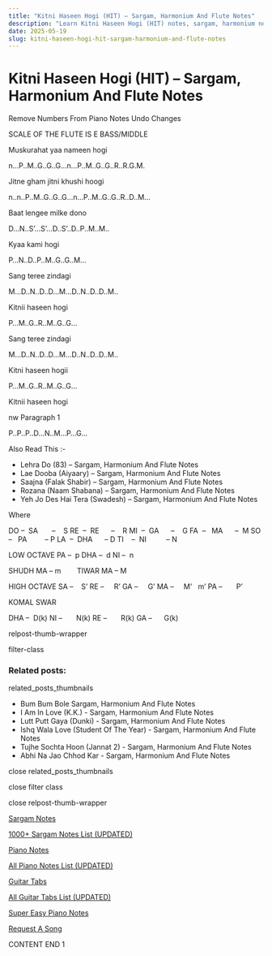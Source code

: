```yaml
---
title: "Kitni Haseen Hogi (HIT) – Sargam, Harmonium And Flute Notes"
description: "Learn Kitni Haseen Hogi (HIT) notes, sargam, harmonium notations and flute notes. Easy step-by-step tutorial for beginners."
date: 2025-05-19
slug: kitni-haseen-hogi-hit-sargam-harmonium-and-flute-notes
---
```


# Kitni Haseen Hogi (HIT) – Sargam, Harmonium And Flute Notes

Remove Numbers From Piano Notes
Undo Changes

SCALE OF THE FLUTE IS E BASS/MIDDLE

Muskurahat yaa nameen hogi

n…P..M..G..G..G…n…P..M..G..G..R..R.G.M.

Jitne gham jitni khushi hoogi

n..n..P..M..G..G..G…n…P..M..G..G..R..D..M…

Baat lengee milke dono

D…N..S’…S’…D..S’..D..P..M..M..

Kyaa kami hogi

P…N..D..P..M..G..G..M…

Sang teree zindagi

M…D..N..D..D…M…D..N..D..D..M..

Kitnii haseen hogi

P…M..G..R..M..G..G…

Sang teree zindagi

M…D..N..D..D…M…D..N..D..D..M..

Kitni haseen hogii

P…M..G..R..M..G..G…

Kitnii haseen hogi

nw Paragraph 1

P..P..P..D…N..M…P…G…

Also Read This :-

* Lehra Do (83) – Sargam, Harmonium And Flute Notes
* Lae Dooba (Aiyaary) – Sargam, Harmonium And Flute Notes
* Saajna (Falak Shabir) – Sargam, Harmonium And Flute Notes
* Rozana (Naam Shabana) – Sargam, Harmonium And Flute Notes
* Yeh Jo Des Hai Tera (Swadesh) – Sargam, Harmonium And Flute Notes

Where

DO –  SA       –    S
RE  –  RE      –    R
MI  –  GA      –    G
FA  –   MA      –  M
SO  –   PA         – P
LA  –  DHA      – D
TI    –  NI          – N

LOW OCTAVE
PA –  p
DHA –  d
NI –  n

SHUDH MA – m        TIWAR MA – M

HIGH OCTAVE
SA –    S’
RE –     R’
GA –     G’
MA –     M’   m’
PA –       P’

KOMAL SWAR

DHA –  D(k)
NI –       N(k)
RE –       R(k)
GA –      G(k)

relpost-thumb-wrapper

filter-class

### Related posts:

related_posts_thumbnails

* Bum Bum Bole Sargam, Harmonium And Flute Notes
* I Am In Love (K.K.) - Sargam, Harmonium And Flute Notes
* Lutt Putt Gaya (Dunki) - Sargam, Harmonium And Flute Notes
* Ishq Wala Love (Student Of The Year) - Sargam, Harmonium And Flute Notes
* Tujhe Sochta Hoon (Jannat 2) - Sargam, Harmonium And Flute Notes
* Abhi Na Jao Chhod Kar - Sargam, Harmonium And Flute Notes

close related_posts_thumbnails

close filter class

close relpost-thumb-wrapper

[Sargam Notes](/sargam-notes.html)

[1000+ Sargam Notes List (UPDATED)](/all-songs-list-sargam-notes.html)

[Piano Notes](/piano-notes.html)

[All Piano Notes List (UPDATED)](/all-songs-list-piano-notes.html)

[Guitar Tabs](/guitar-tabs.html)

[All Guitar Tabs List (UPDATED)](/all-songs-list-guitar-tabs.html)

[Super Easy Piano Notes](https://studywall.in/)

[Request A Song](/request-a-song.html)

CONTENT END 1

